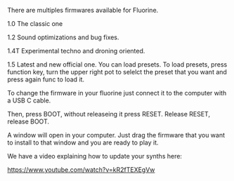 There are multiples firmwares available for Fluorine.


1.0 The classic one

1.2 Sound optimizations and bug fixes.

1.4T Experimental techno and droning oriented.

1.5 Latest and new official one. You can load presets. To load presets, press function key, turn the upper right pot to selelct the preset that you want and press again func to load it.


To change the firmware in your fluorine just connect it to the computer with a USB C cable.


Then, press BOOT, without releaseing it press RESET. Release RESET, release BOOT.


A window will open in your computer. Just drag the firmware that you want to install to that window and you are ready to play it.


We have a video explaining how to update your synths here:


https://www.youtube.com/watch?v=kR2fTEXEgVw
